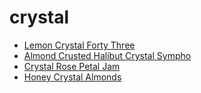 # crystal

 * [Lemon Crystal Forty Three](../index/l/lemon-crystal-forty-three-200715.json)
 * [Almond Crusted Halibut Crystal Sympho](../index/a/almond-crusted-halibut-crystal-sympho.json)
 * [Crystal Rose Petal Jam](../index/c/crystal-rose-petal-jam.json)
 * [Honey Crystal Almonds](../index/h/honey-crystal-almonds.json)
